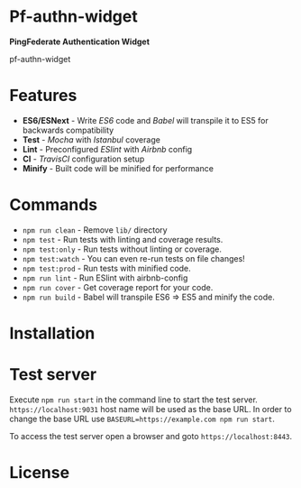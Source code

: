 # Pf-authn-widget

**PingFederate Authentication Widget** 

pf-authn-widget

# Features

* **ES6/ESNext** - Write _ES6_ code and _Babel_ will transpile it to ES5 for backwards compatibility
* **Test** - _Mocha_ with _Istanbul_ coverage
* **Lint** - Preconfigured _ESlint_ with _Airbnb_ config
* **CI** - _TravisCI_ configuration setup
* **Minify** - Built code will be minified for performance

# Commands
- `npm run clean` - Remove `lib/` directory
- `npm test` - Run tests with linting and coverage results.
- `npm test:only` - Run tests without linting or coverage.
- `npm test:watch` - You can even re-run tests on file changes!
- `npm test:prod` - Run tests with minified code.
- `npm run lint` - Run ESlint with airbnb-config
- `npm run cover` - Get coverage report for your code.
- `npm run build` - Babel will transpile ES6 => ES5 and minify the code.

# Installation

# Test server
  Execute `npm run start` in the command line to start the test server. `https://localhost:9031` host name will be used as the base URL. In order to change the base URL use `BASEURL=https://example.com npm run start`.
  
  To  access the test server open a browser and goto `https://localhost:8443`.  

# License

